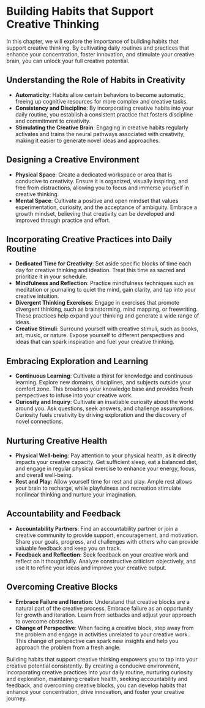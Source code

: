 Building Habits that Support Creative Thinking
=======================================================

In this chapter, we will explore the importance of building habits that support creative thinking. By cultivating daily routines and practices that enhance your concentration, foster innovation, and stimulate your creative brain, you can unlock your full creative potential.

Understanding the Role of Habits in Creativity
----------------------------------------------

* **Automaticity**: Habits allow certain behaviors to become automatic, freeing up cognitive resources for more complex and creative tasks.
* **Consistency and Discipline**: By incorporating creative habits into your daily routine, you establish a consistent practice that fosters discipline and commitment to creativity.
* **Stimulating the Creative Brain**: Engaging in creative habits regularly activates and trains the neural pathways associated with creativity, making it easier to generate novel ideas and approaches.

Designing a Creative Environment
--------------------------------

* **Physical Space**: Create a dedicated workspace or area that is conducive to creativity. Ensure it is organized, visually inspiring, and free from distractions, allowing you to focus and immerse yourself in creative thinking.
* **Mental Space**: Cultivate a positive and open mindset that values experimentation, curiosity, and the acceptance of ambiguity. Embrace a growth mindset, believing that creativity can be developed and improved through practice and effort.

Incorporating Creative Practices into Daily Routine
---------------------------------------------------

* **Dedicated Time for Creativity**: Set aside specific blocks of time each day for creative thinking and ideation. Treat this time as sacred and prioritize it in your schedule.
* **Mindfulness and Reflection**: Practice mindfulness techniques such as meditation or journaling to quiet the mind, gain clarity, and tap into your creative intuition.
* **Divergent Thinking Exercises**: Engage in exercises that promote divergent thinking, such as brainstorming, mind mapping, or freewriting. These practices help expand your thinking and generate a wide range of ideas.
* **Creative Stimuli**: Surround yourself with creative stimuli, such as books, art, music, or nature. Expose yourself to different perspectives and ideas that can spark inspiration and fuel your creative thinking.

Embracing Exploration and Learning
----------------------------------

* **Continuous Learning**: Cultivate a thirst for knowledge and continuous learning. Explore new domains, disciplines, and subjects outside your comfort zone. This broadens your knowledge base and provides fresh perspectives to infuse into your creative work.
* **Curiosity and Inquiry**: Cultivate an insatiable curiosity about the world around you. Ask questions, seek answers, and challenge assumptions. Curiosity fuels creativity by driving exploration and the discovery of novel connections.

Nurturing Creative Health
-------------------------

* **Physical Well-being**: Pay attention to your physical health, as it directly impacts your creative capacity. Get sufficient sleep, eat a balanced diet, and engage in regular physical exercise to enhance your energy, focus, and overall well-being.
* **Rest and Play**: Allow yourself time for rest and play. Ample rest allows your brain to recharge, while playfulness and recreation stimulate nonlinear thinking and nurture your imagination.

Accountability and Feedback
---------------------------

* **Accountability Partners**: Find an accountability partner or join a creative community to provide support, encouragement, and motivation. Share your goals, progress, and challenges with others who can provide valuable feedback and keep you on track.
* **Feedback and Reflection**: Seek feedback on your creative work and reflect on it thoughtfully. Analyze constructive criticism objectively, and use it to refine your ideas and improve your creative output.

Overcoming Creative Blocks
--------------------------

* **Embrace Failure and Iteration**: Understand that creative blocks are a natural part of the creative process. Embrace failure as an opportunity for growth and iteration. Learn from setbacks and adjust your approach to overcome obstacles.
* **Change of Perspective**: When facing a creative block, step away from the problem and engage in activities unrelated to your creative work. This change of perspective can spark new insights and help you approach the problem from a fresh angle.

Building habits that support creative thinking empowers you to tap into your creative potential consistently. By creating a conducive environment, incorporating creative practices into your daily routine, nurturing curiosity and exploration, maintaining creative health, seeking accountability and feedback, and overcoming creative blocks, you can develop habits that enhance your concentration, drive innovation, and foster your creative journey.

